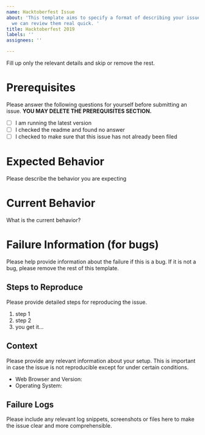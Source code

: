 ```yaml
---
name: Hacktoberfest Issue
about: 'This template aims to specify a format of describing your issues, such that
  we can review them real quick. '
title: Hacktoberfest 2019
labels: ''
assignees: ''

---
```


Fill up only the relevant details and skip or remove the rest.
# Prerequisites

Please answer the following questions for yourself before submitting an issue. **YOU MAY DELETE THE PREREQUISITES SECTION.**

- [ ] I am running the latest version
- [ ] I checked the readme and found no answer
- [ ] I checked to make sure that this issue has not already been filed

# Expected Behavior

Please describe the behavior you are expecting

# Current Behavior

What is the current behavior?

# Failure Information (for bugs)

Please help provide information about the failure if this is a bug. If it is not a bug, please remove the rest of this template.

## Steps to Reproduce

Please provide detailed steps for reproducing the issue.

1. step 1
2. step 2
3. you get it...

## Context

Please provide any relevant information about your setup. This is important in case the issue is not reproducible except for under certain conditions.

* Web Browser and Version:
* Operating System:


## Failure Logs

Please include any relevant log snippets, screenshots or files here to make the issue clear and more comprehensible.
